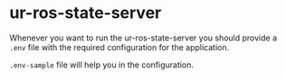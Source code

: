 # ur-ros-state-server


Whenever you want to run the ur-ros-state-server you should provide a `.env` file with the required configuration
for the application.

`.env-sample` file will help you in the configuration.